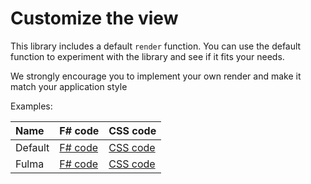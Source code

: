# Customize the view

This library includes a default `render` function. You can use the default function to experiment with the library and see if it fits your needs.

 We strongly encourage you to implement your own render and make it match your application style

Examples:

| Name | F\# code | CSS code |
| :--- | :--- | :--- |
| Default | [F\# code](https://github.com/MangelMaxime/Thoth/blob/6f04fb26ecb9b31bb959182eec4555d3a042ad9a/src/Thoth.Elmish.Toast/Toast.fs#L448-L494) | [CSS code](https://github.com/thoth-org/Thoth.Elmish.Toast/blob/7bb102f117680b61fad1c096082692d013742dba/src/css/toast-minimal.css) |
| Fulma | [F\# code](https://github.com/thoth-org/Thoth.Elmish.Toast/blob/7bb102f117680b61fad1c096082692d013742dba/demo/src/Toast.fs#L24-L78) | [CSS code](https://github.com/thoth-org/Thoth.Elmish.Toast/blob/7bb102f117680b61fad1c096082692d013742dba/demo/src/scss/toast.scss) |

